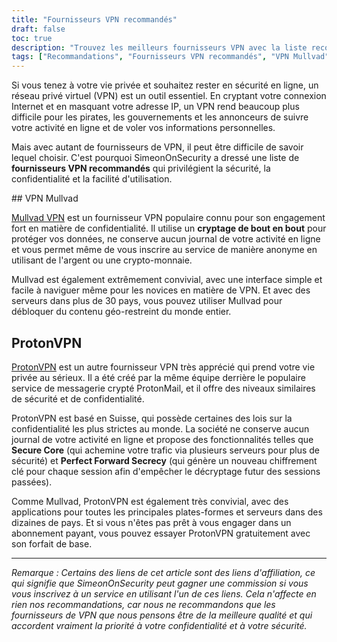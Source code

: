 ```yaml
---
title: "Fournisseurs VPN recommandés"
draft: false
toc: true
description: "Trouvez les meilleurs fournisseurs VPN avec la liste recommandée de SimeonOnSecurity. Restez en sécurité et protégez votre vie privée en ligne avec des fournisseurs de premier ordre comme Mullvad VPN et ProtonVPN."
tags: ["Recommandations", "Fournisseurs VPN recommandés", "VPN Mullvad", "ProtonVPN", "Réseau privé virtuel", "Confidentialité", "Sécurité en ligne"]
---
```


Si vous tenez à votre vie privée et souhaitez rester en sécurité en ligne, un réseau privé virtuel (VPN) est un outil essentiel. En cryptant votre connexion Internet et en masquant votre adresse IP, un VPN rend beaucoup plus difficile pour les pirates, les gouvernements et les annonceurs de suivre votre activité en ligne et de voler vos informations personnelles.

Mais avec autant de fournisseurs de VPN, il peut être difficile de savoir lequel choisir. C'est pourquoi SimeonOnSecurity a dressé une liste de **fournisseurs VPN recommandés** qui privilégient la sécurité, la confidentialité et la facilité d'utilisation.

## VPN Mullvad

[Mullvad VPN](https://mullvad.net/en/) est un fournisseur VPN populaire connu pour son engagement fort en matière de confidentialité. Il utilise un **cryptage de bout en bout** pour protéger vos données, ne conserve aucun journal de votre activité en ligne et vous permet même de vous inscrire au service de manière anonyme en utilisant de l'argent ou une crypto-monnaie.

Mullvad est également extrêmement convivial, avec une interface simple et facile à naviguer même pour les novices en matière de VPN. Et avec des serveurs dans plus de 30 pays, vous pouvez utiliser Mullvad pour débloquer du contenu géo-restreint du monde entier.

## ProtonVPN

[ProtonVPN](https://protonvpn.com/) est un autre fournisseur VPN très apprécié qui prend votre vie privée au sérieux. Il a été créé par la même équipe derrière le populaire service de messagerie crypté ProtonMail, et il offre des niveaux similaires de sécurité et de confidentialité.

ProtonVPN est basé en Suisse, qui possède certaines des lois sur la confidentialité les plus strictes au monde. La société ne conserve aucun journal de votre activité en ligne et propose des fonctionnalités telles que **Secure Core** (qui achemine votre trafic via plusieurs serveurs pour plus de sécurité) et **Perfect Forward Secrecy** (qui génère un nouveau chiffrement clé pour chaque session afin d'empêcher le décryptage futur des sessions passées).

Comme Mullvad, ProtonVPN est également très convivial, avec des applications pour toutes les principales plates-formes et serveurs dans des dizaines de pays. Et si vous n'êtes pas prêt à vous engager dans un abonnement payant, vous pouvez essayer ProtonVPN gratuitement avec son forfait de base.

---

*Remarque : Certains des liens de cet article sont des liens d'affiliation, ce qui signifie que SimeonOnSecurity peut gagner une commission si vous vous inscrivez à un service en utilisant l'un de ces liens. Cela n'affecte en rien nos recommandations, car nous ne recommandons que les fournisseurs de VPN que nous pensons être de la meilleure qualité et qui accordent vraiment la priorité à votre confidentialité et à votre sécurité.*

